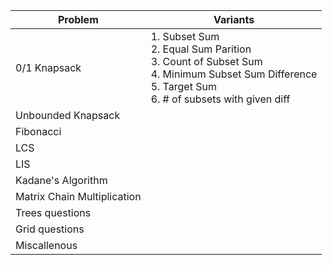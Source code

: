 | Problem                     | Variants                |
| --------------------------- | ----------------------- |
| 0/1 Knapsack                | 1. Subset Sum <br>2. Equal Sum Parition<br>3. Count of Subset Sum <br>4. Minimum Subset Sum Difference<br> 5. Target Sum<br> 6. # of subsets with given diff|
| Unbounded Knapsack          |                         |
| Fibonacci                   |                         |
| LCS                         |                         |
| LIS                         |                         |
| Kadane's Algorithm          |                         |
| Matrix Chain Multiplication |                         |
| Trees questions             |                         |
| Grid questions              |                         |
| Miscallenous                |                         |